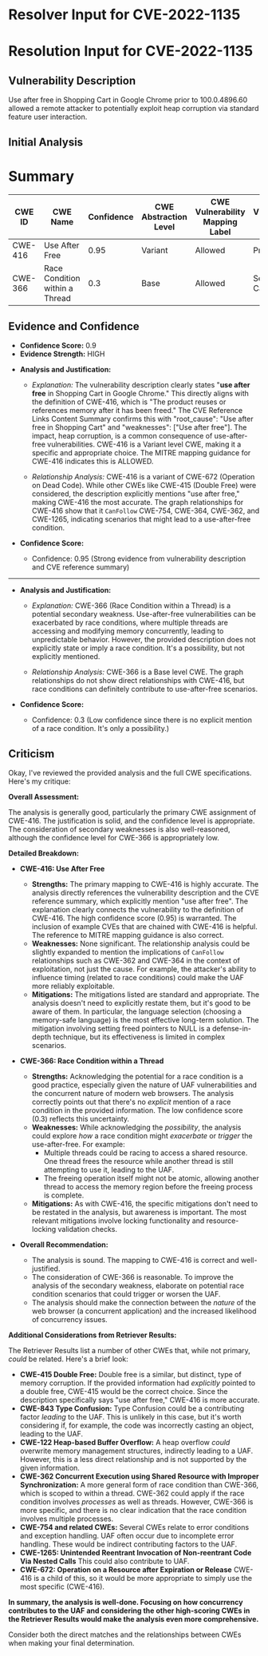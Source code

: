 # Resolver Input for CVE-2022-1135

# Resolution Input for CVE-2022-1135

## Vulnerability Description
Use after free in Shopping Cart in Google Chrome prior to 100.0.4896.60 allowed a remote attacker to potentially exploit heap corruption via standard feature user interaction.

## Initial Analysis
# Summary
| CWE ID | CWE Name | Confidence | CWE Abstraction Level | CWE Vulnerability Mapping Label | CWE-Vulnerability Mapping Notes |
|---|---|---|---|---|---|
| CWE-416 | Use After Free | 0.95 | Variant | Allowed | Primary CWE |
| CWE-366 | Race Condition within a Thread | 0.3 | Base | Allowed | Secondary Candidate |

## Evidence and Confidence

*   **Confidence Score:** 0.9
*   **Evidence Strength:** HIGH

- **Analysis and Justification:**  
  - *Explanation:* The vulnerability description clearly states "**use after free** in Shopping Cart in Google Chrome." This directly aligns with the definition of CWE-416, which is "The product reuses or references memory after it has been freed." The CVE Reference Links Content Summary confirms this with "root_cause": "Use after free in Shopping Cart" and "weaknesses": ["Use after free"]. The impact, heap corruption, is a common consequence of use-after-free vulnerabilities. CWE-416 is a Variant level CWE, making it a specific and appropriate choice. The MITRE mapping guidance for CWE-416 indicates this is ALLOWED.
  
  - *Relationship Analysis:* CWE-416 is a variant of CWE-672 (Operation on Dead Code). While other CWEs like CWE-415 (Double Free) were considered, the description explicitly mentions "use after free," making CWE-416 the most accurate. The graph relationships for CWE-416 show that it `CanFollow` CWE-754, CWE-364, CWE-362, and CWE-1265, indicating scenarios that might lead to a use-after-free condition.

- **Confidence Score:**  
  - Confidence: 0.95 (Strong evidence from vulnerability description and CVE reference summary)

---
- **Analysis and Justification:**  
  - *Explanation:* CWE-366 (Race Condition within a Thread) is a potential secondary weakness. Use-after-free vulnerabilities can be exacerbated by race conditions, where multiple threads are accessing and modifying memory concurrently, leading to unpredictable behavior. However, the provided description does not explicitly state or imply a race condition. It's a possibility, but not explicitly mentioned.
  
  - *Relationship Analysis:* CWE-366 is a Base level CWE. The graph relationships do not show direct relationships with CWE-416, but race conditions can definitely contribute to use-after-free scenarios.

- **Confidence Score:**  
  - Confidence: 0.3 (Low confidence since there is no explicit mention of a race condition. It's only a possibility.)

## Criticism
Okay, I've reviewed the provided analysis and the full CWE specifications. Here's my critique:

**Overall Assessment:**

The analysis is generally good, particularly the primary CWE assignment of CWE-416. The justification is solid, and the confidence level is appropriate. The consideration of secondary weaknesses is also well-reasoned, although the confidence level for CWE-366 is appropriately low.

**Detailed Breakdown:**

*   **CWE-416: Use After Free**

    *   **Strengths:** The primary mapping to CWE-416 is highly accurate. The analysis directly references the vulnerability description and the CVE reference summary, which explicitly mention "use after free". The explanation clearly connects the vulnerability to the definition of CWE-416. The high confidence score (0.95) is warranted. The inclusion of example CVEs that are chained with CWE-416 is helpful. The reference to MITRE mapping guidance is also correct.
    *   **Weaknesses:** None significant. The relationship analysis could be slightly expanded to mention the implications of `CanFollow` relationships such as CWE-362 and CWE-364 in the context of exploitation, not just the cause. For example, the attacker's ability to influence timing (related to race conditions) could make the UAF more reliably exploitable.
    *   **Mitigations:** The mitigations listed are standard and appropriate.  The analysis doesn't need to explicitly restate them, but it's good to be aware of them.  In particular, the language selection (choosing a memory-safe language) is the most effective long-term solution. The mitigation involving setting freed pointers to NULL is a defense-in-depth technique, but its effectiveness is limited in complex scenarios.

*   **CWE-366: Race Condition within a Thread**

    *   **Strengths:** Acknowledging the potential for a race condition is a good practice, especially given the nature of UAF vulnerabilities and the concurrent nature of modern web browsers. The analysis correctly points out that there's no *explicit* mention of a race condition in the provided information.  The low confidence score (0.3) reflects this uncertainty.
    *   **Weaknesses:** While acknowledging the *possibility*, the analysis could explore *how* a race condition might *exacerbate* or *trigger* the use-after-free. For example:
        *   Multiple threads could be racing to access a shared resource. One thread frees the resource while another thread is still attempting to use it, leading to the UAF.
        *   The freeing operation itself might not be atomic, allowing another thread to access the memory region before the freeing process is complete.
    *   **Mitigations:** As with CWE-416, the specific mitigations don't need to be restated in the analysis, but awareness is important. The most relevant mitigations involve locking functionality and resource-locking validation checks.

*   **Overall Recommendation:**

    *   The analysis is sound.  The mapping to CWE-416 is correct and well-justified.
    *   The consideration of CWE-366 is reasonable. To improve the analysis of the secondary weakness, elaborate on potential race condition scenarios that could trigger or worsen the UAF.
    *   The analysis should make the connection between the *nature* of the web browser (a concurrent application) and the increased likelihood of concurrency issues.

**Additional Considerations from Retriever Results:**

The Retriever Results list a number of other CWEs that, while not primary, *could* be related. Here's a brief look:

*   **CWE-415 Double Free:** Double free is a similar, but distinct, type of memory corruption. If the provided information had *explicitly* pointed to a double free, CWE-415 would be the correct choice. Since the description specifically says "use after free," CWE-416 is more accurate.
*   **CWE-843 Type Confusion:** Type Confusion could be a contributing factor *leading* to the UAF. This is unlikely in this case, but it's worth considering if, for example, the code was incorrectly casting an object, leading to the UAF.
*   **CWE-122 Heap-based Buffer Overflow:** A heap overflow *could* overwrite memory management structures, indirectly leading to a UAF. However, this is a less direct relationship and is not supported by the given information.
*   **CWE-362 Concurrent Execution using Shared Resource with Improper Synchronization:** A more general form of race condition than CWE-366, which is scoped to within a thread. CWE-362 could apply if the race condition involves *processes* as well as threads. However, CWE-366 is more specific, and there is no clear indication that the race condition involves multiple processes.
*   **CWE-754 and related CWEs:** Several CWEs relate to error conditions and exception handling. UAF often occur due to incomplete error handling. These would be indirect contributing factors to the UAF.
*   **CWE-1265: Unintended Reentrant Invocation of Non-reentrant Code Via Nested Calls** This could also contribute to UAF.
*   **CWE-672: Operation on a Resource after Expiration or Release** CWE-416 is a child of this, so it would be more appropriate to simply use the most specific (CWE-416).

**In summary, the analysis is well-done. Focusing on how concurrency contributes to the UAF and considering the other high-scoring CWEs in the Retriever Results would make the analysis even more comprehensive.**

Consider both the direct matches and the relationships between CWEs
when making your final determination.
        